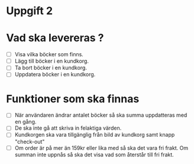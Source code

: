 
# <h1>Uppgift 2</h1>




# <h1>Vad ska levereras ?</h1>

- [ ] Visa vilka böcker som finns.
- [ ] Lägg till böcker i en kundkorg.
- [ ] Ta bort böcker i en kundkorg.
- [ ] Uppdatera böcker i en kundkorg.

# <h1>Funktioner som ska finnas</h1>

- [ ] När användaren ändrar antalet böcker så ska summa uppdatteras med en gång.
- [ ] De ska inte gå att skriva in felaktiga värden.
- [ ] Kundkorgen ska vara tillgänglig från bild av kundkorg samt knapp "check-out"
- [ ] Om order är på mer  än 159kr eller lika med så ska det vara fri frakt. Om summan inte uppnås så ska det visa vad som återstår till fri frakt.

